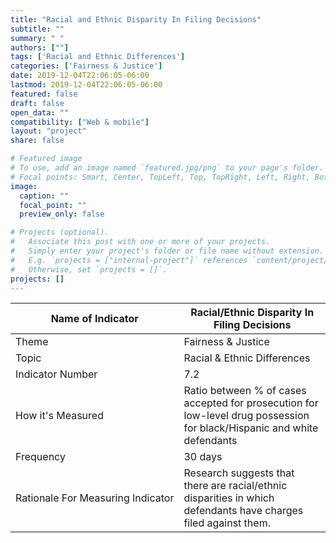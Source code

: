 ```yaml
---
title: "Racial and Ethnic Disparity In Filing Decisions"
subtitle: ""
summary: " "
authors: [""]
tags: ['Racial and Ethnic Differences']
categories: ['Fairness & Justice']
date: 2019-12-04T22:06:05-06:00
lastmod: 2019-12-04T22:06:05-06:00
featured: false
draft: false
open_data: ""
compatibility: ["Web & mobile"]
layout: "project"
share: false

# Featured image
# To use, add an image named `featured.jpg/png` to your page's folder.
# Focal points: Smart, Center, TopLeft, Top, TopRight, Left, Right, BottomLeft, Bottom, BottomRight.
image:
  caption: ""
  focal_point: ""
  preview_only: false

# Projects (optional).
#   Associate this post with one or more of your projects.
#   Simply enter your project's folder or file name without extension.
#   E.g. `projects = ["internal-project"]` references `content/project/deep-learning/index.md`.
#   Otherwise, set `projects = []`.
projects: []
---
```



| Name of Indicator                 | Racial/Ethnic Disparity In Filing Decisions                                                                              |
|-----------------------------------|--------------------------------------------------------------------------------------------------------------------------|
| Theme                             | Fairness & Justice                                                                                                       |
| Topic                             | Racial & Ethnic Differences                                                                                              |
| Indicator Number                  | 7\.2                                                                                                                     |
| How it's Measured                 | Ratio between % of cases accepted for prosecution for low\-level drug possession for black/Hispanic and white defendants |
| Frequency                         | 30 days                                                                                                                  |
| Rationale For Measuring Indicator | Research suggests that there are racial/ethnic disparities in which defendants have charges filed against them\.         |
